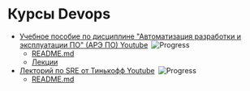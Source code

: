 # Курсы Devops

- [Учебное пособие по дисциплине "Автоматизация разработки и эксплуатации ПО" (АРЭ ПО) Youtube](https://youtube.com/playlist?list=PLLELLTvDgUQ-iwnE9coLhb-ynyZUGzW6q)&ensp;![Progress](https://progress-bar.dev/7)
  - [README.md](IU-5/README.md)
  - [Лекции](IU-5/Lections/)
- [Лекторий по SRE от Тинькофф Youtube](https://www.youtube.com/playlist?list=PLjCCarnDJNstX36A6Cw_YD28thNFev1op)&ensp;![Progress](https://progress-bar.dev/0)
  - [README.md](Tinkoff_Lections/README.md)
